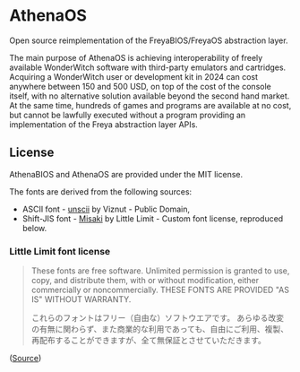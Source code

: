 # AthenaOS

Open source reimplementation of the FreyaBIOS/FreyaOS abstraction layer.

The main purpose of AthenaOS is achieving interoperability of freely available WonderWitch software with
third-party emulators and cartridges. Acquiring a WonderWitch user or development kit in 2024 can cost
anywhere between 150 and 500 USD, on top of the cost of the console itself, with no alternative solution
available beyond the second hand market. At the same time, hundreds of games and programs are available
at no cost, but cannot be lawfully executed without a program providing an implementation of the Freya
abstraction layer APIs.

## License

AthenaBIOS and AthenaOS are provided under the MIT license.

The fonts are derived from the following sources:

* ASCII font - [unscii](http://viznut.fi/unscii/) by Viznut - Public Domain,
* Shift-JIS font - [Misaki](https://littlelimit.net/misaki.htm) by Little Limit - Custom font license, reproduced below.

### Little Limit font license

> These fonts are free software.
> Unlimited permission is granted to use, copy, and distribute them, with or without modification, either commercially or noncommercially.
> THESE FONTS ARE PROVIDED "AS IS" WITHOUT WARRANTY.
>
> これらのフォントはフリー（自由な）ソフトウエアです。
> あらゆる改変の有無に関わらず、また商業的な利用であっても、自由にご利用、複製、再配布することができますが、全て無保証とさせていただきます。 

([Source](https://littlelimit.net/font.htm))
